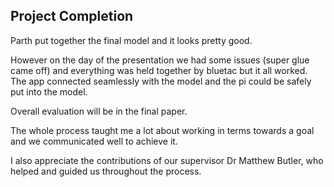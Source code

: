 ## Project Completion

Parth put together the final model and it looks pretty good.

However on the day of the presentation we had some issues (super glue came off) and everything was held together by bluetac but it all worked.
The app connected seamlessly with the model and the pi could be safely put into the model.

Overall evaluation will be in the final paper.

The whole process taught me a lot about working in terms towards a goal and we communicated well to achieve it. 

I also appreciate the contributions of our supervisor Dr Matthew Butler, who helped and guided us throughout the process.


